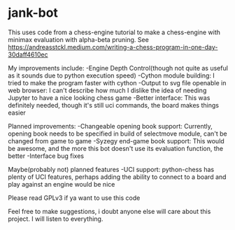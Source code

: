 # jank-bot

This uses code from a chess-engine tutorial to make a chess-engine with minimax evaluation with alpha-beta pruning. 
See https://andreasstckl.medium.com/writing-a-chess-program-in-one-day-30daff4610ec




My improvements include:
-Engine Depth Control(though not quite as useful as it sounds due to python execution speed)
-Cython module building: I tried to make the program faster with cython
-Output to svg file openable in web browser: I can't describe how much I dislike the idea of needing Jupyter to have a nice looking chess game
-Better interface: This was definitely needed, though it's still uci commands, the board makes things easier

Planned improvements:
-Changeable opening book support: Currently, opening book needs to be specified in build of selectmove module, can't be changed from game to game
-Syzegy end-game book support: This would be awesome, and the more this bot doesn't use its evaluation function, the better
-Interface bug fixes 

Maybe(probably not) planned features
-UCI support: python-chess has plenty of UCI features, perhaps adding the ability to connect to a board and play against an engine would be nice


Please read GPLv3 if ya want to use this code

Feel free to make suggestions, i doubt anyone else will care about this project. I will listen to everything.
